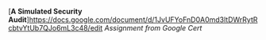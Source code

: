 [**A Simulated Security Audit**]<https://docs.google.com/document/d/1JvUFYoFnD0A0md3ltDWrRytRcbtvYtUb7QJo6mL3c48/edit>
*Assignment from Google Cert*

